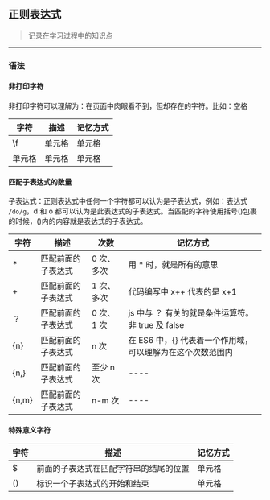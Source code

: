 ## 正则表达式

> 记录在学习过程中的知识点

------

### 语法

#### 非打印字符

非打印字符可以理解为：在页面中肉眼看不到，但却存在的字符。比如：空格

|  字符   | 描述  | 记忆方式 |
|  ----  | ----  | ----  |
| \f  | 单元格 | 单元格 |
| 单元格  | 单元格 | 单元格 |

#### 匹配子表达式的数量

子表达式：正则表达式中任何一个字符都可以认为是子表达式，例如：表达式 ``` /do/g ```，d 和 o 都可以认为是此表达式的子表达式。当匹配的字符使用括号()包裹的时候，()内的内容就是表达式的子表达式。

|  字符   | 描述  | 次数 | 记忆方式 |
|  ----  | ----  | ----  |----  |
| *  | 匹配前面的 子表达式 | 0 次、多次 | 用 * 时，就是所有的意思  |
| +  | 匹配前面的 子表达式 | 1 次、多次 | 代码编写中 x++ 代表的是 x+1 |
| ？ | 匹配前面的 子表达式 | 0 次、1 次 | js 中与 ？ 有关的就是条件运算符。非 true 及 false |
| {n}  | 匹配前面的 子表达式 | n 次 | 在 ES6 中，{} 代表着一个作用域，可以理解为在这个次数范围内  |
| {n,}  | 匹配前面的 子表达式 | 至少 n 次 | ----  |
| {n,m} | 匹配前面的 子表达式 | n-m 次 | ----  |

#### 特殊意义字符

|  字符   | 描述  | 记忆方式 |
|  ----  | ----  | ----  |
| $ | 前面的子表达式在匹配字符串的结尾的位置 | 单元格 |
| () | 标识一个子表达式的开始和结束 | 单元格 |
